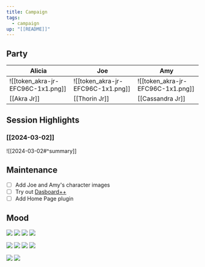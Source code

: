 ```yaml
---
title: Campaign
tags:
  - campaign
up: "[[README]]"
---
```

## Party 

| Alicia                            | Joe                               | Amy                               |
| --------------------------------- | --------------------------------- | --------------------------------- |
| ![[token_akra-jr-EFC96C-1x1.png]] | ![[token_akra-jr-EFC96C-1x1.png]] | ![[token_akra-jr-EFC96C-1x1.png]] |
| [[Akra Jr]]                       | [[Thorin Jr]]                     | [[Cassandra Jr]]                  |

## Session Highlights

### [[2024-03-02]] 
![[2024-03-02#^summary]]  

## Maintenance

- [ ] Add Joe and Amy's character images
- [ ] Try out [Dasboard++](https://github.com/TfTHacker/DashboardPlusPlus)  
- [ ] Add Home Page plugin

## Mood

![](https://i.etsystatic.com/15139779/r/il/c7cbb8/2475750443/il_fullxfull.2475750443_jlz3.jpg)
![](https://i.etsystatic.com/41411880/r/il/74e7ae/4945931293/il_fullxfull.4945931293_4und.jpg)
![](https://i.pinimg.com/originals/d4/81/b6/d481b64c063b4256249dff405572bbaa.jpg)
![](https://img.freepik.com/premium-photo/river-mountains-fantasy-art-landscape_662214-3917.jpg)

![](https://images-wixmp-ed30a86b8c4ca887773594c2.wixmp.com/f/efbaaa35-a368-4c03-a55b-ce0f7452d0b1/d8m5q5z-7ffbeaf2-7af8-4f7f-b026-5cbc25dc95b6.jpg?token=eyJ0eXAiOiJKV1QiLCJhbGciOiJIUzI1NiJ9.eyJzdWIiOiJ1cm46YXBwOjdlMGQxODg5ODIyNjQzNzNhNWYwZDQxNWVhMGQyNmUwIiwiaXNzIjoidXJuOmFwcDo3ZTBkMTg4OTgyMjY0MzczYTVmMGQ0MTVlYTBkMjZlMCIsIm9iaiI6W1t7InBhdGgiOiJcL2ZcL2VmYmFhYTM1LWEzNjgtNGMwMy1hNTViLWNlMGY3NDUyZDBiMVwvZDhtNXE1ei03ZmZiZWFmMi03YWY4LTRmN2YtYjAyNi01Y2JjMjVkYzk1YjYuanBnIn1dXSwiYXVkIjpbInVybjpzZXJ2aWNlOmZpbGUuZG93bmxvYWQiXX0.hDdRseajEf9-nk1oWTyTvrVkhpR1LnfMdbsNIw4N034)
![](https://image.tensorartassets.com/cdn-cgi/image/w=500,q=85/model_showcase/651795015816757228/5f3faa44-2333-e9e4-fd5b-935f756233f5.png)
![](https://pics.craiyon.com/2023-09-18/eb59cfcbf1ba425583afb2911438abe6.webp) 
![](https://i.pinimg.com/originals/bf/1d/16/bf1d1605e62b31685316fa5ab1f7a32d.jpg)

![](https://img.freepik.com/premium-photo/faint-glow-mystical-potions-emanating-from-witchs-hut-dark-swamp_1023514-414.jpg)
![](https://storage.googleapis.com/pai-images/97b270dd8a4a425eb1d133ae41ce6eeb.jpeg)

